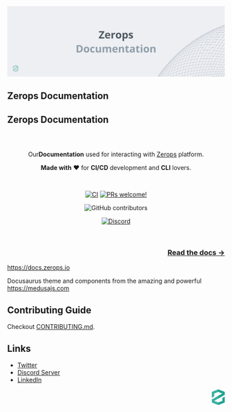 ![Docs cover](https://github.com/zeropsio/recipe-shared-assets/blob/main/covers/svg/cover-docs.svg)

<h2>Zerops Documentation</h2>





<h2 align="start">
   Zerops Documentation
  <br/>
  <br/>
</h2>

<p align="center">
  <br/>
   Our<b>Documentation</b> used for interacting with <a href="https://zerops.io/" target="_blank">Zerops</a> platform.
  <br/>
</p>

<p align="center">
<b>Made with</b> ❤️ for <b>CI/CD</b> development and <b>CLI</b> lovers.
<br/>
</p>

<br />

<div align="center">

[![CI](https://github.com/zeropsio/docs/actions/workflows/build.yml/badge.svg)](https://github.com/zeropsio/docs/actions/workflows/build.yml)
 <a href="https://github.com/zeropsio/docs/blob/CONTRIBUTING.md">
    <img src="https://img.shields.io/badge/PRs-welcome-brightgreen.svg?style=flat" alt="PRs welcome!" />
</a>

![GitHub contributors](https://img.shields.io/github/contributors/zeropsio/docs)

[![Discord](https://img.shields.io/discord/735781031147208777)](https://discord.gg/xxzmJSDKPT)

</div>

<br/>

<h3 align="end">
<a href="https://docs.zerops.io/" target="_blank">Read the docs →</a>
<br/>
</h3>


https://docs.zerops.io


Docusaurus theme and components from the amazing and powerful https://medusajs.com

## Contributing Guide

Checkout [CONTRIBUTING.md](https://github.com/zeropsio/docs/blob/main/CONTRIBUTING.md).


## Links

- [Twitter](https://x.com/zeropsio)
- [Discord Server](https://discord.gg/xxzmJSDKPT)
- [LinkedIn](https://www.linkedin.com/company/zerops)


<p align="end"><img height="36" src="https://github.com/zeropsio/recipe-shared-assets/blob/main/logos/zerops-green.svg" ></p>
